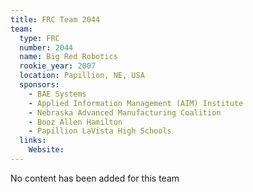 ```yaml
---
title: FRC Team 2044
team:
  type: FRC
  number: 2044
  name: Big Red Robotics
  rookie_year: 2007
  location: Papillion, NE, USA
  sponsors:
    - BAE Systems
    - Applied Information Management (AIM) Institute
    - Nebraska Advanced Manufacturing Coalition
    - Booz Allen Hamilton
    - Papillion LaVista High Schools
  links:
    Website: 
---
```

No content has been added for this team